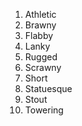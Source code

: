 1. Athletic
2. Brawny
3. Flabby
4. Lanky
5. Rugged
6. Scrawny
7. Short
8. Statuesque
9. Stout
10. Towering